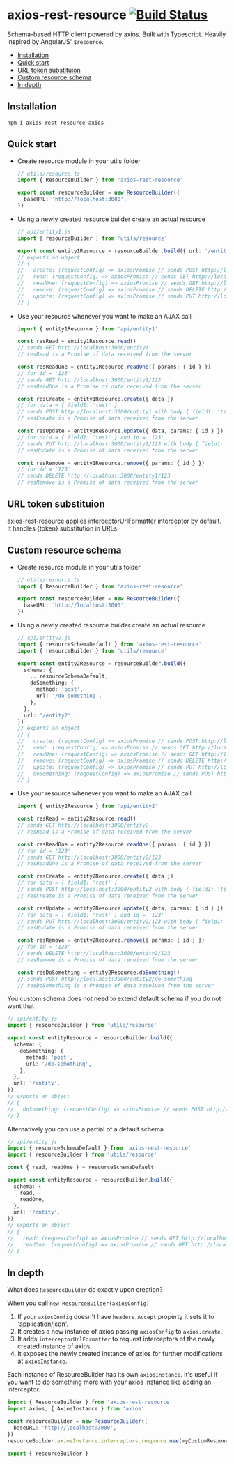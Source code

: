 # axios-rest-resource [![Build Status](https://travis-ci.org/keenondrums/axios-rest-resource.svg?branch=master)](https://travis-ci.org/keenondrums/axios-rest-resource)

Schema-based HTTP client powered by axios. Built with Typescript. Heavily inspired by AngularJS' `$resource`.

<!-- START doctoc generated TOC please keep comment here to allow auto update -->
<!-- DON'T EDIT THIS SECTION, INSTEAD RE-RUN doctoc TO UPDATE -->

- [Installation](#installation)
- [Quick start](#quick-start)
- [URL token substituion](#url-token-substituion)
- [Custom resource schema](#custom-resource-schema)
- [In depth](#in-depth)

<!-- END doctoc generated TOC please keep comment here to allow auto update -->

## Installation

```
npm i axios-rest-resource axios
```

## Quick start

- Create resource module in your utils folder

  ```ts
  // utils/resource.ts
  import { ResourceBuilder } from 'axios-rest-resource'

  export const resourceBuilder = new ResourceBuilder({
    baseURL: 'http://localhost:3000',
  })
  ```

- Using a newly created resource builder create an actual resource

  ```ts
  // api/entity1.js
  import { resourceBuilder } from 'utils/resource'

  export const entity1Resource = resourceBuilder.build({ url: '/entity1' })
  // exports an object
  // {
  //   create: (requestConfig) => axiosPromise // sends POST http://localhost:3000/entity1,
  //   read: (requestConfig) => axiosPromise // sends GET http://localhost:3000/entity1,
  //   readOne: (requestConfig) => axiosPromise // sends GET http://localhost:3000/entity1/{id},
  //   remove: (requestConfig) => axiosPromise // sends DELETE http://localhost:3000/entity1/{id},
  //   update: (requestConfig) => axiosPromise // sends PUT http://localhost:3000/entity1/{id}
  // }
  ```

- Use your resource whenever you want to make an AJAX call

  ```ts
  import { entity1Resource } from 'api/entity1'

  const resRead = entity1Resource.read()
  // sends GET http://localhost:3000/entity1
  // resRead is a Promise of data received from the server

  const resReadOne = entity1Resource.readOne({ params: { id } })
  // for id = '123'
  // sends GET http://localhost:3000/entity1/123
  // resReadOne is a Promise of data received from the server

  const resCreate = entity1Resource.create({ data })
  // for data = { field1: 'test' }
  // sends POST http://localhost:3000/entity1 with body { field1: 'test' }
  // resCreate is a Promise of data received from the server

  const resUpdate = entity1Resource.update({ data, params: { id } })
  // for data = { field1: 'test' } and id = '123'
  // sends PUT http://localhost:3000/entity1/123 with body { field1: 'test' }
  // resUpdate is a Promise of data received from the server

  const resRemove = entity1Resource.remove({ params: { id } })
  // for id = '123'
  // sends DELETE http://localhost:3000/entity1/123
  // resRemove is a Promise of data received from the server
  ```

## URL token substituion

axios-rest-resource applies [interceptorUrlFormatter](src/url-formatter.ts) interceptor by default. It handles {token} substitution in URLs.

## Custom resource schema

- Create resource module in your utils folder

  ```ts
  // utils/resource.ts
  import { ResourceBuilder } from 'axios-rest-resource'

  export const resourceBuilder = new ResourceBuilder({
    baseURL: 'http://localhost:3000',
  })
  ```

- Using a newly created resource builder create an actual resource

  ```ts
  // api/entity2.js
  import { resourceSchemaDefault } from 'axios-rest-resource'
  import { resourceBuilder } from 'utils/resource'

  export const entity2Resource = resourceBuilder.build({
    schema: {
      ...resourceSchemaDefault,
      doSomething: {
        method: 'post',
        url: '/do-something',
      },
    },
    url: '/entity2',
  })
  // exports an object
  // {
  //   create: (requestConfig) => axiosPromise // sends POST http://localhost:3000/entity2,
  //   read: (requestConfig) => axiosPromise // sends GET http://localhost:3000/entity2,
  //   readOne: (requestConfig) => axiosPromise // sends GET http://localhost:3000/entity2/{id},
  //   remove: (requestConfig) => axiosPromise // sends DELETE http://localhost:3000/entity2/{id},
  //   update: (requestConfig) => axiosPromise // sends PUT http://localhost:3000/entity2/{id},
  //   doSomething: (requestConfig) => axiosPromise // sends POST http://localhost:3000/entity2/do-something
  // }
  ```

- Use your resource whenever you want to make an AJAX call

  ```ts
  import { entity2Resource } from 'api/entity2'

  const resRead = entity2Resource.read()
  // sends GET http://localhost:3000/entity2
  // resRead is a Promise of data received from the server

  const resReadOne = entity2Resource.readOne({ params: { id } })
  // for id = '123'
  // sends GET http://localhost:3000/entity2/123
  // resReadOne is a Promise of data received from the server

  const resCreate = entity2Resource.create({ data })
  // for data = { field1: 'test' }
  // sends POST http://localhost:3000/entity2 with body { field1: 'test' }
  // resCreate is a Promise of data received from the server

  const resUpdate = entity2Resource.update({ data, params: { id } })
  // for data = { field1: 'test' } and id = '123'
  // sends PUT http://localhost:3000/entity2/123 with body { field1: 'test' }
  // resUpdate is a Promise of data received from the server

  const resRemove = entity2Resource.remove({ params: { id } })
  // for id = '123'
  // sends DELETE http://localhost:3000/entity2/123
  // resRemove is a Promise of data received from the server

  const resDoSomething = entity2Resource.doSomething()
  // sends POST http://localhost:3000/entity2/do-something
  // resDoSomething is a Promise of data received from the server
  ```

You custom schema does not need to extend default schema if you do not want that

```ts
// api/entity.js
import { resourceBuilder } from 'utils/resource'

export const entityResource = resourceBuilder.build({
  schema: {
    doSomething: {
      method: 'post',
      url: '/do-something',
    },
  },
  url: '/entity',
})
// exports an object
// {
//   doSomething: (requestConfig) => axiosPromise // sends POST http://localhost:3000/entity/do-something
// }
```

Alternatively you can use a partial of a default schema

```ts
// api/entity.js
import { resourceSchemaDefault } from 'axios-rest-resource'
import { resourceBuilder } from 'utils/resource'

const { read, readOne } = resourceSchemaDefault

export const entityResource = resourceBuilder.build({
  schema: {
    read,
    readOne,
  },
  url: '/entity',
})
// exports an object
// {
//   read: (requestConfig) => axiosPromise // sends GET http://localhost:3000/entity,
//   readOne: (requestConfig) => axiosPromise // sends GET http://localhost:3000/entity/{id},
// }
```

## In depth

What does `ResourceBuilder` do exactly upon creation?

When you call `new ResourceBuilder(axiosConfig)`

1.  If your `axiosConfig` doesn't have `headers.Accept` property it sets it to 'application/json'.
1.  It creates a new instance of axios passing `axiosConfig` to `axios.create`.
1.  It adds `interceptorUrlFormatter` to request interceptors of the newly created instance of axios.
1.  It exposes the newly created instance of axios for further modifications at `axiosInstance`.

Each instance of ResourceBuilder has its own `axiosInstance`. It's useful if you want to do something more with your axios instance like adding an interceptor.

```ts
import { ResourceBuilder } from 'axios-rest-resource'
import axios, { AxiosInstance } from 'axios'

const resourceBuilder = new ResourceBuilder({
  baseURL: 'http://localhost:3000',
})
resourceBuilder.axiosInstance.interceptors.response.use(myCustomResponeInterceptor)

export { resourceBuilder }
```
